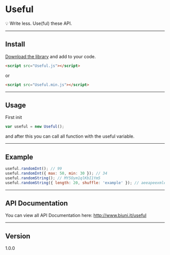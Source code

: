 # Useful
:bulb: Write less. Use(ful) these API.

------------------
## Install
[Download the library](dist/Useful.js) and add to your code.
```HTML
<script src="Useful.js"></script>
```
or
```HTML
<script src="Useful.min.js"></script>
```

------------------
## Usage
First init
```Javascript
var useful = new Useful();
```
and after this you can call all function with the useful variable.

------------------
## Example

```Javascript
useful.randomInt(); // 99
useful.randomInt({ max: 50, min: 30 }); // 34
useful.randomString(); // MY5Oym1qlKbI1Ym5
useful.randomString({ length: 20, shuffle: 'example' }); // aeeapeexmlemxeeleexe
```

------------------
## API Documentation
You can view all API Documentation here: http://www.biuni.it/useful

------------------
## Version
1.0.0
